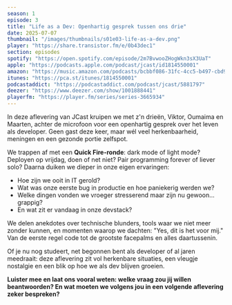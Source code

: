 ```yaml
---
season: 1
episode: 3
title: "Life as a Dev: Openhartig gesprek tussen ons drie"
date: 2025-07-07
thumbnail: "/images/thumbnails/s01e03-life-as-a-dev.png"
player: "https://share.transistor.fm/e/0b43dec1"
section: episodes
spotify: "https://open.spotify.com/episode/2m7BvwooZHogWkn3sX3UaT"
apple: "https://podcasts.apple.com/podcast/jcast/id1814550001"
amazon: "https://music.amazon.com/podcasts/bcbbf086-31fc-4cc5-b497-cbd9600ae48f"         
itunes: "https://pca.st/itunes/1814550001"
podcastaddict: "https://podcastaddict.com/podcast/jcast/5881797"
deezer: "https://www.deezer.com/show/1001888441"
playerfm: "https://player.fm/series/series-3665934"
---
```


In deze aflevering van JCast kruipen we met z'n drieën, Viktor, Oumaima en Maarten, achter de microfoon voor een openhartig gesprek over het leven als developer. Geen gast deze keer, maar wél veel herkenbaarheid, meningen en een gezonde portie zelfspot.

We trappen af met een **Quick Fire-ronde**: dark mode of light mode? Deployen op vrijdag, doen of net niet? Pair programming forever of liever solo? Daarna duiken we dieper in onze eigen ervaringen:
- Hoe zijn we ooit in IT gerold? 
- Wat was onze eerste bug in productie en hoe paniekerig werden we? 
- Welke dingen vonden we vroeger stresserend maar zijn nu gewoon... grappig? 
- En wat zit er vandaag in onze devstack?

We delen anekdotes over technische blunders, tools waar we niet meer zonder kunnen, en momenten waarop we dachten: "Yes, dit is het voor mij." Van de eerste regel code tot de grootste facepalms en alles daartussenin.

Of je nu nog studeert, net begonnen bent als developer of al jaren meedraait: deze aflevering zit vol herkenbare situaties, een vleugje nostalgie en een blik op hoe we als dev blijven groeien.

**Luister mee en laat ons vooral weten: welke vraag zou jij willen beantwoorden? En wat moeten we volgens jou in een volgende aflevering zeker bespreken?**
